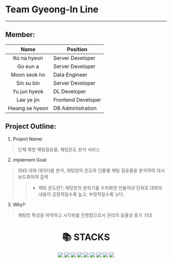 # Team Gyeong-In Line
----------------------------------------------------------------------------------------
## Member: 
|Name|<center>Position</center>|
|:---:|:---|
|Ko na hyeon|Server Developer|
|Go eun a|Server Developer|
|Moon seok ho|Data Engineer|
|Sin su bin|Server Developer|
|Yu jun hyeok|DL Developer|
|Lee ye jin|Frontend Developer|
|Hwang se hyeon|DB Administration|

## Project Outline:
1. Project Name: 
> 단체 톡방 채팅점유율, 채팅온도 분석 서비스
2. implement Goal: 
> SNS 대화 데이터를 분석, 채팅방의 온도와 인물별 채팅 점유율을 분석하여 대시보드화하여 출력
>> * 채팅 온도란?: 채팅방의 분위기를 수치화한 만들어낸 단위로 대화의 내용이 긍정적일수록 높고, 부정적일수록 낮다.
3. Why?: 
> 채팅방 특성을 파악하고 시각화를 진행함으로서 관리의 효율성 증가 기대

<div align=center><h1>📚 STACKS</h1></div>

<div align=center> 
  <img src="https://img.shields.io/badge/python-3776AB?style=for-the-badge&logo=python&logoColor=white"> 
  <img src="https://img.shields.io/badge/mysql-4479A1?style=for-the-badge&logo=mysql&logoColor=white">
  <img src="https://img.shields.io/badge/flask-000000?style=for-the-badge&logo=flask&logoColor=white"> 
  
  <img src="https://img.shields.io/badge/html5-E34F26?style=for-the-badge&logo=html5&logoColor=white"> 
  <img src="https://img.shields.io/badge/css-1572B6?style=for-the-badge&logo=css3&logoColor=white"> 
  <img src="https://img.shields.io/badge/javascript-F7DF1E?style=for-the-badge&logo=javascript&logoColor=black">
  <img src="https://img.shields.io/badge/react-61DAFB?style=for-the-badge&logo=react&logoColor=black"> 
  
  <img src="https://img.shields.io/badge/github-181717?style=for-the-badge&logo=github&logoColor=white">
  <img src="https://img.shields.io/badge/git-F05032?style=for-the-badge&logo=git&logoColor=white">
</div>
